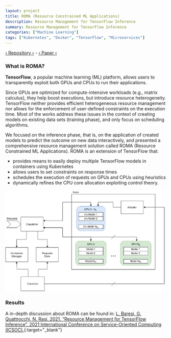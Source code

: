 ```yaml
---
layout: project
title: ROMA (Resource Constrained ML Applications)
description: Resource Management for TensorFlow Inference
summary: Resource Management for TensorFlow Inference
categories: ["Machine Learning"]
tags: ["Kubernetes", "Docker", "TensorFlow", "Microservices"]
---
```


<a target="_blank" class="repolink" href="https://github.com/NicholasRasi/ROMA2">› Repository ‹</a> - 
<a target="_new" class="repolink" href="https://doi.org/10.1007/978-3-030-91431-8_15">› Paper ‹</a>

### What is ROMA?
**TensorFlow**, a popular machine learning (ML) platform, allows users to transparently exploit both GPUs and CPUs to run their applications. 

Since GPUs are optimized for compute-intensive workloads (e.g., matrix calculus), they help boost executions, but introduce resource heterogeneity. TensorFlow neither provides efficient heterogeneous resource management nor allows for the enforcement of user-defined constraints on the execution time. Most of the works address these issues in the context of creating models on existing data sets (training phase), and only focus on scheduling algorithms. 

We focused on the inference phase, that is, on the application of created models to predict the outcome on new data interactively, and presented a comprehensive resource management solution called ROMA (Resource Constrained ML Applications). ROMA is an extension of TensorFlow that:
- provides means to easily deploy multiple TensorFlow models in containers using Kubernetes
- allows users to set constraints on response times
- schedules the execution of requests on GPUs and CPUs using heuristics
- dynamically refines the CPU core allocation exploiting control theory.

![](https://raw.githubusercontent.com/NicholasRasi/ROMA2/main/doc/img/GeneralView.png)

### Results
A in-depth discussion about ROMA can be found in: [L. Baresi, G. Quattrocchi, N. Rasi. 2021. “Resource Management for TensorFlow Inference”. 2021 International Conference on Service-Oriented Computing (ICSOC).](https://doi.org/10.1007/978-3-030-91431-8_15){:target="_blank"}
